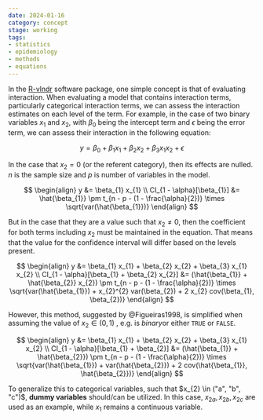 ```yaml
---
date: 2024-01-16
category: concept
stage: working
tags:
- statistics 
- epidemiology 
- methods 
- equations
---
```


In the [R-vlndr](R-vlndr.md) software package, one simple concept is that of evaluating interaction. 
When evaluating a model that contains interaction terms, particularly categorical interaction terms, we can assess the interaction estimates on each level of the term.
For example, in the case of two binary variables $x_{1}$ and $x_{2}$, with $\beta_{0}$ being the intercept term and $\epsilon$ being the error term, we can assess their interaction in the following equation:

$$
y = \beta_{0} + \beta_{1} x_{1} + \beta_{2} x_{2} + \beta_{3} x_{1} x_{2} + \epsilon
$$

In the case that $x_{2} = 0$ (or the referent category), then its effects are nulled. $n$ is the sample size and $p$ is number of variables in the model.

$$
\begin{align}
y &= \beta_{1} x_{1} \\
CI_{1 - \alpha}[\beta_{1}] &= \hat{\beta_{1}} \pm t_{n - p - (1 - \frac{\alpha}{2})} \times \sqrt{var(\hat{\beta_{1}})}
\end{align}
$$

But in the case that they are a value such that $x_{2} \neq 0$, then the coefficient for both terms including $x_{2}$ must be maintained in the equation.  That means that the value for the confidence interval will differ based on the levels present.

$$
\begin{align}
y &= \beta_{1} x_{1} + \beta_{2} x_{2} + \beta_{3} x_{1} x_{2} \\
CI_{1 - \alpha}[\beta_{1} + \beta_{2} x_{2}] 
	&= (\hat{\beta_{1}} + \hat{\beta_{2}} x_{2}) 
	\pm t_{n - p - (1 - \frac{\alpha}{2})} 
	\times 
	\sqrt{var(\hat{\beta_{1}}) + x_{2}^{2} var(\beta_{2}) + 2 x_{2} cov(\beta_{1}, \beta_{2})}
\end{align}
$$

However, this method, suggested by @Figueiras1998, is simplified when assuming the value of $x_{2} \in (0, 1)$ , e.g. is *binary*or either `TRUE` or `FALSE`. 

$$
\begin{align}
y &= \beta_{1} x_{1} + \beta_{2} x_{2} + \beta_{3} x_{1} x_{2} \\
CI_{1 - \alpha}[\beta_{1} + \beta_{2}] 
	&= (\hat{\beta_{1}} + \hat{\beta_{2}})
	\pm t_{n - p - (1 - \frac{\alpha}{2})} 
	\times 
	\sqrt{var(\hat{\beta_{1}}) + var(\hat{\beta_{2}}) + 2 cov(\hat{\beta_{1}}, \hat{\beta_{2}})}
\end{align}
$$

To generalize this to categorical variables, such that $x_{2} \in ("a", "b", "c")$, **dummy variables** should/can be utilized. In this case, $x_{2a}, x_{2b}, x_{2c}$ are used as an example, while $x_{1}$ remains a continuous variable.

